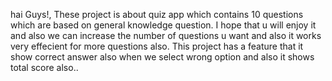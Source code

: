 hai Guys!,
These project is about quiz app which contains 10 questions which are based on general knowledge question.
I hope that u will enjoy it and also we can increase the number of questions u want and also it works very effecient for more questions also.
This project has a feature that it show correct answer also when we select wrong option and also it shows total score also..
